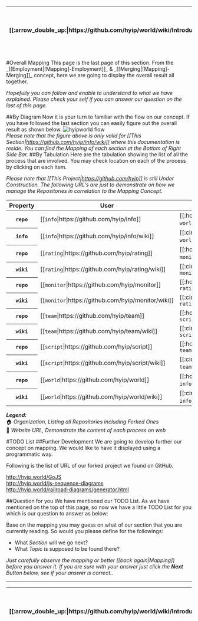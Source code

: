 <table>
  <thead>
    <tr>
      <th>[[:arrow_double_up:|https://github.com/hyip/world/wiki/Introduction]]</th>
      <th>[[:arrow_up_small:|https://github.com/hyipworld/hyipworld.github.io/wiki/Introduction]]</th>
      <th>[[:rewind:|Introduction]] [[Intro|Introduction]]</th>
      <th>[[:arrow_backward:|[Mapping]-Merging]] [[Prev|[Mapping]-Merging]]</th>
      <th>[[:repeat:|[Mapping]-Overall]] [[Reload|[Mapping]-Overall]]</th>
      <th>Last :arrow_forward:</th>
      <th>[[Next|https://github.com/hyip/rating]] [[:fast_forward:|https://github.com/hyip/rating]]</th>
      <th>[[:arrow_down_small:|https://github.com/hyip/rating]]</th>
      <th>[[:arrow_double_down:|https://github.com/hyip/rating/wiki/Introduction]]</th>
    </tr>
  </thead>
</table>
#Overall Mapping
This page is the last page of this section. From the _[[Employment|[Mapping]-Employment]]_  & _[[Merging|[Mapping]-Merging]]_ concept, here we are going to display the overall result all together. 

_Hopefully you can follow and enable to understand to what we have explained. Please check your self if you can answer our question on the last of this page._

##By Diagram
Now it is your turn to familiar with the flow on our concept. If you have followed the last section you can easily figure out the overall result as shown below. 
![hyipworld flow](https://hyipworld.github.io/images/github/doc/figure16.png)  
_Please note that the figure above is only valid for [[This Section|https://github.com/hyip/info/wiki]] where this documentation is reside. You can find the Mapping of each section at the Bottom of Right Side Bar._
##By Tabulation
Here are the tabulation showing the list of all the process that are involved. You may check location on each of the process by clicking on each item.

_Please note that [[This Project|https://github.com/hyip]] is still Under Construction. The following URL's are just to demonstrate on how we manage the Repositories in correlation to the Mapping Concept._
<table>
  <thead>
    <tr>
      <th>Property</th>
      <th>User</th>
      <th>Organization</th>
    </tr>
  </thead>
  <tbody>
    <tr>
      <th scope="row"><code>repo</code></th>
      <td>[[<code>info</code>|https://github.com/hyip/info]]</td>
      <td>[[:house:|https://github.com/hyipworld]] [[hyip <code>world</code>|https://github.com/hyipworld/hyipworld.github.io]]</td>
    </tr>
    <tr>
      <th scope="row"><code>info</code></th>
      <td>[[<code>info</code>|https://github.com/hyip/info/wiki]]</td>
      <td>[[:cinema:|http://hyip.world/]] [[hyip <code>world</code>|https://github.com/hyipworld/hyipworld.github.io/wiki]]</td>
    </tr>
    <tr>
      <th scope="row"><code>repo</code></th>
      <td>[[<code>rating</code>|https://github.com/hyip/rating]]</td>
      <td>[[:house:|https://github.com/hyipmonitor]] [[hyip <code>monitor</code>|https://github.com/hyipmonitor/hyipmonitor.github.io]] </td>
    </tr>
    <tr>
      <th scope="row"><code>wiki</code></th>
      <td>[[<code>rating</code>|https://github.com/hyip/rating/wiki]]</td>
      <td>[[:cinema:|http://hyipmonitors.info/]] [[hyip <code>monitor|https://github.com/hyipmonitor/hyipmonitor.github.io/wiki]]</code></td>
    </tr>
    <tr>
      <th scope="row"><code>repo</code></th>
      <td>[[<code>monitor</code>|https://github.com/hyip/monitor]]</td>
      <td>[[:house:|https://github.com/hyiprating]] [[hyip <code>rating|https://github.com/hyiprating/hyiprating.github.io]]</code></td>
    </tr>
    <tr>
      <th scope="row"><code>wiki</code></th>
      <td>[[<code>monitor</code>|https://github.com/hyip/monitor/wiki]]</td>
      <td>[[:cinema:|http://tophyips.info/]] [[hyip <code>rating|https://github.com/hyiprating/hyiprating.github.io/wiki]]</code></td>
    </tr>
    <tr>
      <th scope="row"><code>repo</code></th>
      <td>[[<code>team</code>|https://github.com/hyip/team]]</td>
      <td>[[:house:|https://github.com/hyipscript]] [[hyip <code>script|https://github.com/hyipscript/hyipscript.github.io]]</code></td>
    </tr>
    <tr>
      <th scope="row"><code>wiki</code></th>
      <td>[[<code>team</code>|https://github.com/hyip/team/wiki]]</td>
      <td>[[:cinema:|http://hyipscript.info/]] [[hyip <code>script|https://github.com/hyipscript/hyipscript.github.io/wiki]]</code></td>
    </tr>
    <tr>
      <th scope="row"><code>repo</code></th>
      <td>[[<code>script</code>|https://github.com/hyip/script]]</td>
      <td>[[:house:|https://github.com/hyipteam]] [[hyip <code>team|https://github.com/hyipteam/hyipteam.github.io]]</code></td>
    </tr>
    <tr>
      <th scope="row"><code>wiki</code></th>
      <td>[[<code>script</code>|https://github.com/hyip/script/wiki]]</td>
      <td>[[:cinema:|http://team.hyip.world/]] [[hyip <code>team</code>|https://github.com/hyipteam/hyipteam.github.io/wiki]]</td>
    </tr>
    <tr>
      <th scope="row"><code>repo</code></th>
      <td>[[<code>world</code>|https://github.com/hyip/world]]</td>
      <td>[[:house:|https://github.com/hyipinfo]] [[hyip <code>info</code>|https://github.com/hyipinfo/hyipinfo.github.io]]</td>
    </tr>
    <tr>
      <th scope="row"><code>wiki</code></th>
      <td>[[<code>world</code>|https://github.com/hyip/world/wiki]]</td>
      <td>[[:cinema:|http://info.hyip.world/]] [[hyip <code>info</code>|https://github.com/hyipinfo/hyipinfo.github.io/wiki]]</td>
    </tr>
  </tbody>
</table>

**_Legend:_**  
:house: _Organization, Listing all Repositories including Forked Ones_  
:cinema: _Website URL, Demonstrate the content of each process on web_  

#TODO List
##Further Development
We are going to develop further our concept on mapping. We would like to have it displayed using a programmatic way. 

Following is the list of URL of our forked project we found on GitHub.
 
http://hyip.world/GoJS  
http://hyip.world/js-sequence-diagrams  
http://hyip.world/railroad-diagrams/generator.html 
 
##Question for you
We have mentioned our TODO List. As we have mentioned on the top of this page, so now we have a little TODO List for you which is our question to answer as below: 

Base on the mapping you may guess on what of our section that you are currently reading. So would you please define for the followings:
* What _Section_ will we go next? 
* What _Topic_ is supposed to be found there?   
 
_Just carefully observe the mapping or better [[back again|Mapping]] before you answer it. If you are sure with your answer just click the **Next** Button below, see if your answer is correct.._
***
<table>
  <thead>
    <tr>
      <th>[[:arrow_double_up:|https://github.com/hyip/world/wiki/Introduction]]</th>
      <th>[[:arrow_up_small:|https://github.com/hyipworld/hyipworld.github.io/wiki/Introduction]]</th>
      <th>[[:rewind:|Introduction]] [[Intro|Introduction]]</th>
      <th>[[:arrow_backward:|[Mapping]-Merging]] [[Prev|[Mapping]-Merging]]</th>
      <th>[[:repeat:|[Mapping]-Overall]] [[Reload|[Mapping]-Overall]]</th>
      <th>Last :arrow_forward:</th>
      <th>[[Next|https://github.com/hyip/rating]] [[:fast_forward:|https://github.com/hyip/rating]]</th>
      <th>[[:arrow_down_small:|https://github.com/hyip/rating]]</th>
      <th>[[:arrow_double_down:|https://github.com/hyip/rating/wiki/Introduction]]</th>
    </tr>
  </thead>
</table>